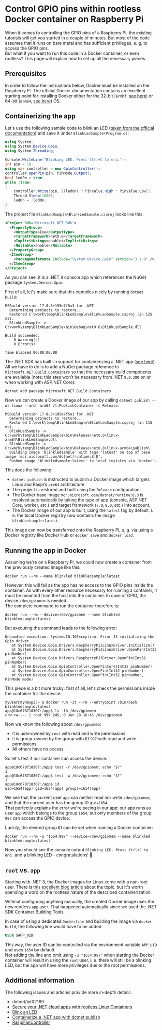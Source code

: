# Control GPIO pins within rootless Docker container on Raspberry Pi

When it comes to controlling the GPIO pins of a Raspberry Pi, the existing tutorials will get you started in a couple of minutes. But most of the code assumes that it runs on bare metal and has sufficient privileges, e. g. to access the GPIO pins.  
But what if you want to run this code in a Docker container, or even rootless? This page will explain how to set up all the necessary pieces.

## Prerequisites

In order to follow the instructions below, Docker must be installed on the Raspberry Pi. The official Docker documentation contains an excellent starting point for installing Docker either for the 32-bit (`armhf`, [see here][5]) or 64-bit (`arm64`, [see here][6]) OS.

## Containerizing the app

Let's use the following sample code to blink an LED ([taken from the official documentation][2]) and save it under `BlinkLedSample\Program.cs`:
```csharp
using System;
using System.Device.Gpio;
using System.Threading;

Console.WriteLine("Blinking LED. Press Ctrl+C to end.");
int pin = 18;
using var controller = new GpioController();
controller.OpenPin(pin, PinMode.Output);
bool ledOn = true;
while (true)
{
    controller.Write(pin, ((ledOn) ? PinValue.High : PinValue.Low));
    Thread.Sleep(1000);
    ledOn = !ledOn;
}
```

The project file `BlinkLedSample\BlinkLedSample.csproj` looks like this:

```xml
<Project Sdk="Microsoft.NET.Sdk">
  <PropertyGroup>
    <OutputType>Exe</OutputType>
    <TargetFramework>net8.0</TargetFramework>
    <ImplicitUsings>enable</ImplicitUsings>
    <Nullable>enable</Nullable>
  </PropertyGroup>
  <ItemGroup>
    <PackageReference Include="System.Device.Gpio" Version="3.1.0" />
  </ItemGroup>
</Project>
```

As you can see, it is a .NET 8 console app which references the NuGet package `System.Device.Gpio`.

First of all, let's make sure that this compiles nicely by running `dotnet build`:
```shell
MSBuild version 17.8.3+195e7f5a3 for .NET
  Determining projects to restore...
  Restored C:\work\temp\BlinkLedSample\BlinkLedSample.csproj (in 125 ms).
  BlinkLedSample -> C:\work\temp\BlinkLedSample\bin\Debug\net8.0\BlinkLedSample.dll

Build succeeded.
    0 Warning(s)
    0 Error(s)

Time Elapsed 00:00:00.88
```

The .NET SDK has built-in support for containerizing a .NET app ([see here][3]). All we have to do is to add a NuGet package reference to `Microsoft.NET.Build.Containers` so that the necessary build components are available (note: this step won't be necessary from .NET `8.0.200` on or when working with ASP.NET Core):

```shell
dotnet add package Microsoft.NET.Build.Containers
```

Now we can create a Docker image of our app by calling `dotnet publish --os linux --arch arm64 /t:PublishContainer -c Release`:

```shell
MSBuild version 17.8.3+195e7f5a3 for .NET
  Determining projects to restore...
  Restored C:\work\temp\BlinkLedSample\BlinkLedSample.csproj (in 115 ms).
  BlinkLedSample -> C:\work\temp\BlinkLedSample\bin\Release\net8.0\linux-arm64\BlinkLedSample.dll
  BlinkLedSample -> C:\work\temp\BlinkLedSample\bin\Release\net8.0\linux-arm64\publish\
  Building image 'blinkledsample' with tags 'latest' on top of base image 'mcr.microsoft.com/dotnet/runtime:8.0'.
  Pushed image 'blinkledsample:latest' to local registry via 'docker'.
```

This does the following:

- `dotnet publish` is instructed to publish a Docker image which targets Linux and Raspi's `arm64` architecture.
- The project is restored and built using the `Release` configuration.
- The Docker base image `mcr.microsoft.com/dotnet/runtime:8.0` is resolved automatically by taking the type of app (console, ASP.NET Core, worker, etc.) and target framework (`7.0`, `8.0`, etc.) into account.
- The Docker image of our app is built, using the `latest` tag by default, i. e. the local Docker registry now contains the image `blinkledsample:latest`.

This image can now be transferred onto the Raspberry Pi, e. g. via using a Docker registry like Docker Hub or `docker save` and `docker load`.

## Running the app in Docker

Assuming we're on a Raspberry Pi, we could now create a container from the previously created image like this:
```shell
docker run --rm --name blinkled blinkledsample:latest
```

However, this will fail as the app has no access to the GPIO pins inside the container. As with every other resource necessary for running a container, it must be mounted from the host into the container. In case of GPIO, the device `/dev/gpiomem` is needed.  
The complete command to run the container therefore is:
```shell
docker run --rm --device=/dev/gpiomem --name blinkled blinkledsample:latest
```

But executing the command leads to the following error:
```
Unhandled exception. System.IO.IOException: Error 13 initializing the Gpio driver.
   at System.Device.Gpio.Drivers.RaspberryPi3LinuxDriver.Initialize()
   at System.Device.Gpio.Drivers.RaspberryPi3LinuxDriver.OpenPin(Int32 pinNumber)
   at System.Device.Gpio.Drivers.RaspberryPi3Driver.OpenPin(Int32 pinNumber)
   at System.Device.Gpio.GpioController.OpenPinCore(Int32 pinNumber)
   at System.Device.Gpio.GpioController.OpenPin(Int32 pinNumber)
   at System.Device.Gpio.GpioController.OpenPin(Int32 pinNumber, PinMode mode)
```

This piece is a bit more tricky: first of all, let's check the permissions inside the container for the device:
```shell
myUser@myRaspi:~ $ docker run -it --rm --entrypoint /bin/bash blinkledsample:latest
app@18c678710307:/app$ ls -lh /dev/gpiomem
crw-rw---- 1 root 997 245, 0 Jan 28 18:45 /dev/gpiomem
```
Now we know the following about `/dev/gpiomem`:
- It is user-owned by `root` with read and write permissions.
- It is group-owned by the group with ID `997` with read and write permissions.
- All others have no access.

So let's test if our container can access the device:
```shell
app@18c678710307:/app$ test -r /dev/gpiomem; echo "$?"
1
app@18c678710307:/app$ test -w /dev/gpiomem; echo "$?"
1
app@18c678710307:/app$ id
uid=1654(app) gid=1654(app) groups=1654(app)
```
We see that the current user `app` can neither read nor write `/dev/gpiomem`, and that the current user  has the group ID `gid=1654`.  
That perfectly explains the error we're seeing in our app: our app runs as user `app` which belongs to the group `1654`, but only members of the group `997` can access the GPIO device.

Luckily, the desired group ID can be set when running a Docker container:
```shell
docker run --rm -u "1654:997" --device=/dev/gpiomem --name blinkled blinkledsample:latest
```

Now you should see the console output `Blinking LED. Press Ctrl+C to end.` and a blinking LED - congratulations! 🎉

## `root` vs. `app`
Starting with .NET 8, the Docker images for Linux come with a non-root user. There is [this excellent blog article][1] about the topic, but it's worth spending a word on the rootless nature of the described containerization.

Without configuring anything manually, the created Docker image uses the new rootless `app` user. That happened automatically since we used the .NET SDK Container Building Tools.  

In case of using a dedicated `Dockerfile` and building the image via `docker build`, the following line would have to be added:
```dockerfile
USER $APP_UID
```
This way, the user ID can be controlled via the environment variable `APP_UID` and uses `1654` by default.  
Not adding the line and omit using `-u "1654:997"` when starting the Docker container will result in using the `root` user, i. e. there will still be a blinking LED, but the app will have more privileges due to the root permissions.


## Additional information

The following issues and articles provide more in-depth details:
- dotnet/iot#2169
- [Secure your .NET cloud apps with rootless Linux Containers][1]
- [Blink an LED][2]
- [Containerize a .NET app with dotnet publish][3]
- [RaspiFanController][4]

[1]: https://devblogs.microsoft.com/dotnet/securing-containers-with-rootless
[2]: https://learn.microsoft.com/en-us/dotnet/iot/tutorials/blink-led
[3]: https://learn.microsoft.com/en-us/dotnet/core/docker/publish-as-container
[4]: https://github.com/mu88/RaspiFanController
[5]: https://docs.docker.com/engine/install/raspberry-pi-os/
[6]: https://docs.docker.com/engine/install/debian/